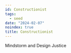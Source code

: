 ```yaml
---
id: Constructionist
tags:
  - seed
date: "2024-02-07"
noindex: true
title: Constructionist
---
```


Mindstorm and Design Justice

